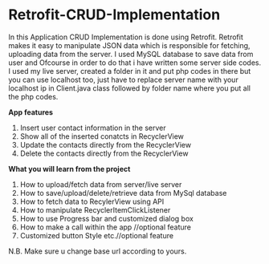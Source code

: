 # Retrofit-CRUD-Implementation
In this Application CRUD Implementation is done using Retrofit. Retrofit makes it easy to manipulate JSON data which is responsible for fetching, uploading data from the server. I used MySQL database to save data from user and Ofcourse in order to do that i have written some server side codes. I used my live server, created a folder in it and put php codes in there but you can use localhost too, just have to replace server name with your localhost ip in Client.java class followed by folder name where you put all the php codes.

<B>App features</B>
1. Insert user contact information in the server
2. Show all of the inserted conatcts in RecyclerView
3. Update the contacts directly from the RecyclerView
4. Delete the contacts directly from the RecyclerView

<B>What you will learn from the project</B>
1. How to upload/fetch data from server/live server
2. How to save/upload/delete/retrieve data from MySql database
3. How to fetch data to RecylerView using API
4. How to manipulate RecyclerItemClickListener
5. How to use Progress bar and customized dialog box
6. How to make a call within the app //optional feature
6. Customized button Style etc.//optional feature

N.B. Make sure u change base url according to yours. 
